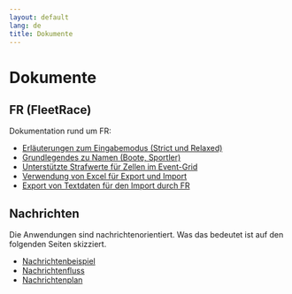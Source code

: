 ```yaml
---
layout: default
lang: de
title: Dokumente
---
```


# Dokumente

## FR (FleetRace)

Dokumentation rund um FR:

<ul>
<li><a href="doc-input-mode.html">Erläuterungen zum Eingabemodus (Strict und Relaxed)</a></li>													
<li><a href="doc-entry-names.html">Grundlegendes zu Namen (Boote, Sportler)</a></li>			
<li><a href="doc-supported-penalties.html">Unterstützte Strafwerte für Zellen im Event-Grid</a></li>							
<li><a href="doc-spreadsheet-use.html">Verwendung von Excel für Export und Import</a></li>							
<li><a href="doc-data-export.html">Export von Textdaten für den Import durch FR</a></li>							
</ul>

## Nachrichten

Die Anwendungen sind nachrichtenorientiert. 
Was das bedeutet ist auf den folgenden Seiten skizziert.

<ul>
<li><a href="doc-msg-example.html">Nachrichtenbeispiel</a></li>
<li><a href="doc-msg-flow.html">Nachrichtenfluss</a></li>
<li><a href="doc-msg-map.html">Nachrichtenplan</a></li>			
</ul>			
